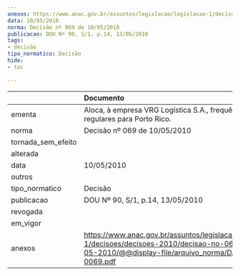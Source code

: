 ```yaml
---
anexos: https://www.anac.gov.br/assuntos/legislacao/legislacao-1/decisoes/decisoes-2010/decisao-no-069-de-10-05-2010/@@display-file/arquivo_norma/DA2010-0069.pdf
data: 10/05/2010
norma: Decisão nº 069 de 10/05/2010
publicacao: DOU Nº 90, S/1, p.14, 13/05/2010
tags:
- decisão
tipo_normatico: Decisão
hide: 
- toc 
 
---
```


|                    | Documento                                                                                                                                                 |
|:-------------------|:----------------------------------------------------------------------------------------------------------------------------------------------------------|
| ementa             | Aloca, à empresa VRG Logística S.A., frequências mistas regulares para Porto Rico.                                                                        |
| norma              | Decisão nº 069 de 10/05/2010                                                                                                                              |
| tornada_sem_efeito |                                                                                                                                                           |
| alterada           |                                                                                                                                                           |
| data               | 10/05/2010                                                                                                                                                |
| outros             |                                                                                                                                                           |
| tipo_normatico     | Decisão                                                                                                                                                   |
| publicacao         | DOU Nº 90, S/1, p.14, 13/05/2010                                                                                                                          |
| revogada           |                                                                                                                                                           |
| em_vigor           |                                                                                                                                                           |
| anexos             | https://www.anac.gov.br/assuntos/legislacao/legislacao-1/decisoes/decisoes-2010/decisao-no-069-de-10-05-2010/@@display-file/arquivo_norma/DA2010-0069.pdf |